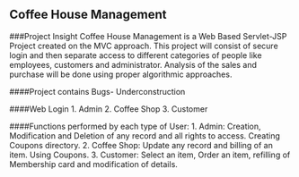 ## Coffee House Management
###Project Insight
  Coffee House Management is a Web Based Servlet-JSP Project created on the MVC approach.
  This project will consist of secure login and then separate access to different categories of people like employees, customers and administrator.
  Analysis of the sales and purchase will be done using proper algorithmic approaches. 
  
####Project contains Bugs- Underconstruction

####Web Login
    1.  Admin
    2.  Coffee Shop
    3.  Customer
    
####Functions performed by each type of User:
    1.  Admin: Creation, Modification and Deletion of any record and all rights to access. Creating Coupons directory.
    2.  Coffee Shop: Update any record and billing of an item. Using Coupons.
    3.  Customer: Select an item, Order an item, refilling of Membership card and modification of details.
